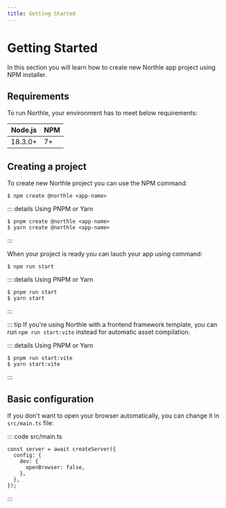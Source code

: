 ```yaml
---
title: Getting Started
---
```


# Getting Started

In this section you will learn how to create new Northle app project using NPM installer.

## Requirements

To run Northle, your environment has to meet below requirements:

| Node.js | NPM |
| ------- | --- |
| 18.3.0+ | 7+  |

## Creating a project

To create new Northle project you can use the NPM command:

```shell
$ npm create @northle <app-name>
```

::: details Using PNPM or Yarn
```shell
$ pnpm create @northle <app-name>
$ yarn create @northle <app-name>
```
:::

When your project is ready you can lauch your app using command:

```shell
$ npm run start
```

::: details Using PNPM or Yarn
```shell
$ pnpm run start
$ yarn start
```
:::

::: tip
If you're using Northle with a frontend framework template, you can run `npm run start:vite` instead for automatic asset compilation.

::: details Using PNPM or Yarn
```shell
$ pnpm run start:vite
$ yarn start:vite
```
:::

## Basic configuration

If you don't want to open your browser automatically, you can change it in `src/main.ts` file:

::: code src/main.ts
```ts{4}
const server = await createServer({
  config: {
    dev: {
      openBrowser: false,
    },
  },
});
```
:::
